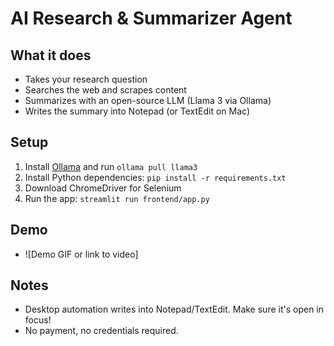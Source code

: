 # AI Research & Summarizer Agent

## What it does
- Takes your research question
- Searches the web and scrapes content
- Summarizes with an open-source LLM (Llama 3 via Ollama)
- Writes the summary into Notepad (or TextEdit on Mac)

## Setup
1. Install [Ollama](https://ollama.com/download) and run `ollama pull llama3`
2. Install Python dependencies: `pip install -r requirements.txt`
3. Download ChromeDriver for Selenium
4. Run the app: `streamlit run frontend/app.py`

## Demo
- ![Demo GIF or link to video]

## Notes
- Desktop automation writes into Notepad/TextEdit. Make sure it's open in focus!
- No payment, no credentials required.
